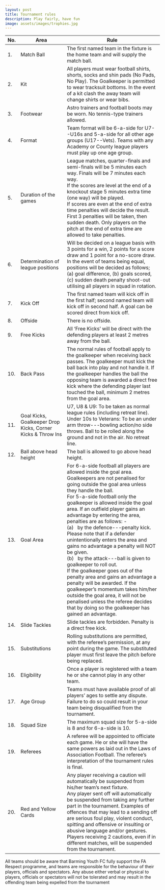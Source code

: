 ```yaml
---
layout: post
title: Tournament rules
description: Play fairly, have fun
image: assets/images/trophies.jpg
---
```




|No.  |  Area | Rule  |
|-----|-------|-------|
|1.|Match Ball|The first named team in the fixture is the home team and will supply the match ball.|
|2.|Kit|All players must wear football shirts, shorts, socks and shin pads (No Pads, No Play). The Goalkeeper is permitted to wear tracksuit bottoms. In the event of a kit clash the away team will change shirts or wear bibs.|
|3.|Footwear|Astro trainers and football boots may be worn. No tennis-type trainers allowed.|
|4.|Format|Team format will be 6-a-side for U7--U16s and 5-a-side for all other age groups (U17--Vets). Teams with any Academy or County league players must play up one age group.|
|5.|Duration of the games|League matches, quarter-finals and semi-finals will be 5 minutes each way. Finals will be 7 minutes each way.<br />If the scores are level at the end of a knockout stage 5 minutes extra time (one way) will be played.<br />If scores are even at the end of extra time penalties will decide the result. First 3 penalties will be taken, then sudden death. Only players on the pitch at the end of extra time are allowed to take penalties.|
|6.|Determination of league positions|Will be decided on a league basis with 3 points for a win, 2 points for a score draw and 1 point for a no-score draw. In the event of teams being equal, positions will be decided as follows; (a) goal difference, (b) goals scored, (c) sudden death penalty shoot-out utilising all players in squad in rotation.|
|7.|Kick Off|The first named team will kick off in the first half; second named team will kick off in second half. A goal can be scored direct from kick off.|
|8.|Offside|There is no offside.|
|9.|Free Kicks|All ‘Free Kicks’ will be direct with the defending players at least 2 metres away from the ball.|
|10.|Back Pass|The normal rules of football apply to the goalkeeper when receiving back passes. The goalkeeper must kick the ball back into play and not handle it. If the goalkeeper handles the ball the opposing team is awarded a direct free kick where the defending player last touched the ball, minimum 2 metres from the goal area.|
|11.|Goal Kicks, Goalkeeper Drop Kicks, Corner Kicks & Throw Ins|U7, U8 & U9: To be taken as normal league rules (including retreat line).<br />Under 10s to Veterans: To be an under arm throw---bowling action/no side throws. Ball to be rolled along the ground and not in the air. No retreat line.|
|12.|Ball above head height|The ball is allowed to go above head height.|
|13.|Goal Area|For 6-a-side football all players are allowed inside the goal area. Goalkeepers are not penalised for going outside the goal area unless they handle the ball.<br />For 5-a-side football only the goalkeeper is allowed inside the goal area. If an outfield player gains an advantage by entering the area, penalties are as follows: -<br />(a)   by the defence---penalty kick. Please note that if a defender unintentionally enters the area and gains no advantage a penalty will NOT be given.<br />(b)   by the attack---ball is given to goalkeeper to roll out.<br />If the goalkeeper goes out of the penalty area and gains an advantage a penalty will be awarded. If the goalkeeper’s momentum takes him/her outside the goal area, it will not be penalised unless the referee decides that by doing so the goalkeeper has gained an advantage. |
|14.|Slide Tackles|Slide tackles are forbidden. Penalty is a direct free kick.|
|15.|Substitutions|Rolling substitutions are permitted, with the referee’s permission, at any point during the game. The substituted player must first leave the pitch before being replaced.|
|16.|Eligibility|Once a player is registered with a team he or she cannot play in any other team.|
|17.|Age Group|Teams must have available proof of all players’ ages to settle any dispute. Failure to do so could result in your team being disqualified from the tournament.|
|18.|Squad Size|The maximum squad size for 5-a-side is 8 and for 6-a-side is 10.|
|19.|Referees|A referee will be appointed to officiate each game. He or she will have the same powers as laid out in the Laws of Association Football. The referee’s interpretation of the tournament rules is final.|
|20.|Red and Yellow Cards|Any player receiving a caution will automatically be suspended from his/her team’s next fixture.<br />Any player sent off will automatically be suspended from taking any further part in the tournament. Examples of offences that may lead to a sending off are serious foul play, violent conduct, spitting and offensive or insulting or abusive language and/or gestures.<br />Players receiving 2 cautions, even if in different matches, will be suspended from the tournament.|

All teams should be aware that Barming Youth FC fully support the FA Respect programme, and teams are responsible for the behaviour of their players, officials and spectators. 
Any abuse either verbal or physical to players, officials or spectators will not be tolerated and may result in the offending team being expelled from the tournament 


